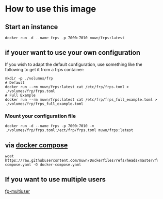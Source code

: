 # How to use this image

## Start an instance

``` shell
docker run -d --name frps -p 7000:7010 muwn/frps:latest
```

## if youer want to use your own configuration

If you wish to adapt the default configuration, use something like the following to get it from a frps container:

```shell
mkdir -p ./volumes/frp
# Default
docker run --rm muwn/frps:latest cat /etc/frp/frps.toml > ./volumes/frp/frps.toml
# Full Example
docker run --rm muwn/frps:latest cat /etc/frp/frps_full_example.toml > ./volumes/frp/frps_full_example.toml
```

### Mount your configuration file
``` shell
docker run -d --name frps -p 7000:7010 -v ./volumes/frp/frps.toml:/ect/frp/frps.toml muwn/frps:latest
```

## via [docker compose](https://github.com/docker/compose)

```shell
wget https://raw.githubusercontent.com/muwn/Dockerfiles/refs/heads/master/frps/docker-compose.yaml -O docker-compose.yaml
```

## If you want to use multiple users

[fp-multiuser](https://hub.docker.com/r/muwn/fp-multiuser)